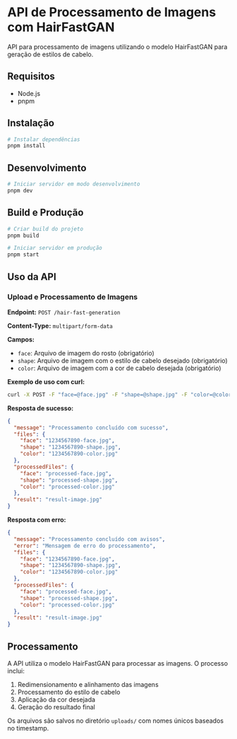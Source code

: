# API de Processamento de Imagens com HairFastGAN

API para processamento de imagens utilizando o modelo HairFastGAN para geração de estilos de cabelo.

## Requisitos

- Node.js
- pnpm

## Instalação

```bash
# Instalar dependências
pnpm install
```

## Desenvolvimento

```bash
# Iniciar servidor em modo desenvolvimento
pnpm dev
```

## Build e Produção

```bash
# Criar build do projeto
pnpm build

# Iniciar servidor em produção
pnpm start
```

## Uso da API

### Upload e Processamento de Imagens

**Endpoint:** `POST /hair-fast-generation`

**Content-Type:** `multipart/form-data`

**Campos:**
- `face`: Arquivo de imagem do rosto (obrigatório)
- `shape`: Arquivo de imagem com o estilo de cabelo desejado (obrigatório)
- `color`: Arquivo de imagem com a cor de cabelo desejada (obrigatório)

**Exemplo de uso com curl:**
```bash
curl -X POST -F "face=@face.jpg" -F "shape=@shape.jpg" -F "color=@color.jpg" http://localhost:3000/hair-fast-generation
```

**Resposta de sucesso:**
```json
{
  "message": "Processamento concluído com sucesso",
  "files": {
    "face": "1234567890-face.jpg",
    "shape": "1234567890-shape.jpg",
    "color": "1234567890-color.jpg"
  },
  "processedFiles": {
    "face": "processed-face.jpg",
    "shape": "processed-shape.jpg",
    "color": "processed-color.jpg"
  },
  "result": "result-image.jpg"
}
```

**Resposta com erro:**
```json
{
  "message": "Processamento concluído com avisos",
  "error": "Mensagem de erro do processamento",
  "files": {
    "face": "1234567890-face.jpg",
    "shape": "1234567890-shape.jpg",
    "color": "1234567890-color.jpg"
  },
  "processedFiles": {
    "face": "processed-face.jpg",
    "shape": "processed-shape.jpg",
    "color": "processed-color.jpg"
  },
  "result": "result-image.jpg"
}
```

## Processamento

A API utiliza o modelo HairFastGAN para processar as imagens. O processo inclui:

1. Redimensionamento e alinhamento das imagens
2. Processamento do estilo de cabelo
3. Aplicação da cor desejada
4. Geração do resultado final

Os arquivos são salvos no diretório `uploads/` com nomes únicos baseados no timestamp.
